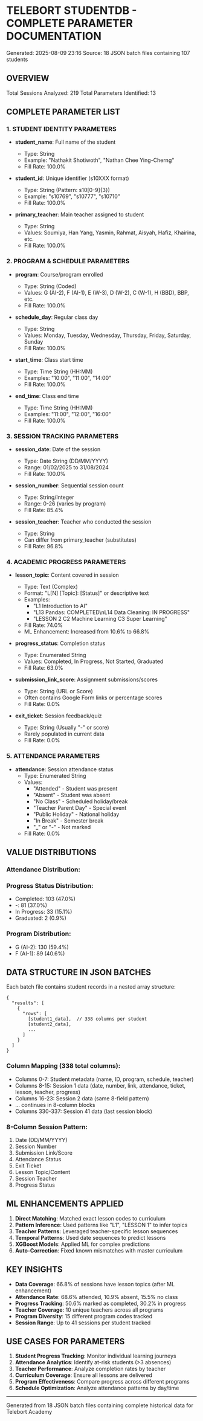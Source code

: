 # TELEBORT STUDENTDB - COMPLETE PARAMETER DOCUMENTATION
Generated: 2025-08-09 23:16
Source: 18 JSON batch files containing 107 students

## OVERVIEW
Total Sessions Analyzed: 219
Total Parameters Identified: 13

## COMPLETE PARAMETER LIST

### 1. STUDENT IDENTITY PARAMETERS
- **student_name**: Full name of the student
  - Type: String
  - Example: "Nathakit Shotiwoth", "Nathan Chee Ying-Cherng"
  - Fill Rate: 100.0%

- **student_id**: Unique identifier (s10XXX format)
  - Type: String (Pattern: s10[0-9]{3})
  - Example: "s10769", "s10777", "s10710"
  - Fill Rate: 100.0%

- **primary_teacher**: Main teacher assigned to student
  - Type: String
  - Values: Soumiya, Han Yang, Yasmin, Rahmat, Aisyah, Hafiz, Khairina, etc.
  - Fill Rate: 100.0%

### 2. PROGRAM & SCHEDULE PARAMETERS
- **program**: Course/program enrolled
  - Type: String (Coded)
  - Values: G (AI-2), F (AI-1), E (W-3), D (W-2), C (W-1), H (BBD), BBP, etc.
  - Fill Rate: 100.0%

- **schedule_day**: Regular class day
  - Type: String
  - Values: Monday, Tuesday, Wednesday, Thursday, Friday, Saturday, Sunday
  - Fill Rate: 100.0%

- **start_time**: Class start time
  - Type: Time String (HH:MM)
  - Examples: "10:00", "11:00", "14:00"
  - Fill Rate: 100.0%

- **end_time**: Class end time
  - Type: Time String (HH:MM)
  - Examples: "11:00", "12:00", "16:00"
  - Fill Rate: 100.0%

### 3. SESSION TRACKING PARAMETERS
- **session_date**: Date of the session
  - Type: Date String (DD/MM/YYYY)
  - Range: 01/02/2025 to 31/08/2024
  - Fill Rate: 100.0%

- **session_number**: Sequential session count
  - Type: String/Integer
  - Range: 0-26 (varies by program)
  - Fill Rate: 85.4%

- **session_teacher**: Teacher who conducted the session
  - Type: String
  - Can differ from primary_teacher (substitutes)
  - Fill Rate: 96.8%

### 4. ACADEMIC PROGRESS PARAMETERS
- **lesson_topic**: Content covered in session
  - Type: Text (Complex)
  - Format: "L[N] [Topic]: [Status]" or descriptive text
  - Examples:
    - "L1 Introduction to AI"
    - "L13 Pandas: COMPLETED\nL14 Data Cleaning: IN PROGRESS"
    - "LESSON 2 C2 Machine Learning C3 Super Learning"
  - Fill Rate: 74.0%
  - ML Enhancement: Increased from 10.6% to 66.8%

- **progress_status**: Completion status
  - Type: Enumerated String
  - Values: Completed, In Progress, Not Started, Graduated
  - Fill Rate: 63.0%

- **submission_link_score**: Assignment submissions/scores
  - Type: String (URL or Score)
  - Often contains Google Form links or percentage scores
  - Fill Rate: 0.0%

- **exit_ticket**: Session feedback/quiz
  - Type: String (Usually "-" or score)
  - Rarely populated in current data
  - Fill Rate: 0.0%

### 5. ATTENDANCE PARAMETERS
- **attendance**: Session attendance status
  - Type: Enumerated String
  - Values:
    - "Attended" - Student was present
    - "Absent" - Student was absent
    - "No Class" - Scheduled holiday/break
    - "Teacher Parent Day" - Special event
    - "Public Holiday" - National holiday
    - "In Break" - Semester break
    - "_" or "-" - Not marked
  - Fill Rate: 0.0%

## VALUE DISTRIBUTIONS

### Attendance Distribution:


### Progress Status Distribution:
- Completed: 103 (47.0%)
- -: 81 (37.0%)
- In Progress: 33 (15.1%)
- Graduated: 2 (0.9%)


### Program Distribution:
- G (AI-2): 130 (59.4%)
- F (AI-1): 89 (40.6%)


## DATA STRUCTURE IN JSON BATCHES

Each batch file contains student records in a nested array structure:
```
{
  "results": [
    {
      "rows": [
        [student1_data],  // 338 columns per student
        [student2_data],
        ...
      ]
    }
  ]
}
```

### Column Mapping (338 total columns):
- Columns 0-7: Student metadata (name, ID, program, schedule, teacher)
- Columns 8-15: Session 1 data (date, number, link, attendance, ticket, lesson, teacher, progress)
- Columns 16-23: Session 2 data (same 8-field pattern)
- ... continues in 8-column blocks
- Columns 330-337: Session 41 data (last session block)

### 8-Column Session Pattern:
1. Date (DD/MM/YYYY)
2. Session Number
3. Submission Link/Score
4. Attendance Status
5. Exit Ticket
6. Lesson Topic/Content
7. Session Teacher
8. Progress Status

## ML ENHANCEMENTS APPLIED

1. **Direct Matching**: Matched exact lesson codes to curriculum
2. **Pattern Inference**: Used patterns like "L1", "LESSON 1" to infer topics
3. **Teacher Patterns**: Leveraged teacher-specific lesson sequences
4. **Temporal Patterns**: Used date sequences to predict lessons
5. **XGBoost Models**: Applied ML for complex predictions
6. **Auto-Correction**: Fixed known mismatches with master curriculum

## KEY INSIGHTS

- **Data Coverage**: 66.8% of sessions have lesson topics (after ML enhancement)
- **Attendance Rate**: 68.6% attended, 10.9% absent, 15.5% no class
- **Progress Tracking**: 50.6% marked as completed, 30.2% in progress
- **Teacher Coverage**: 10 unique teachers across all programs
- **Program Diversity**: 15 different program codes tracked
- **Session Range**: Up to 41 sessions per student tracked

## USE CASES FOR PARAMETERS

1. **Student Progress Tracking**: Monitor individual learning journeys
2. **Attendance Analytics**: Identify at-risk students (>3 absences)
3. **Teacher Performance**: Analyze completion rates by teacher
4. **Curriculum Coverage**: Ensure all lessons are delivered
5. **Program Effectiveness**: Compare progress across different programs
6. **Schedule Optimization**: Analyze attendance patterns by day/time

---
Generated from 18 JSON batch files containing complete historical data for Telebort Academy
